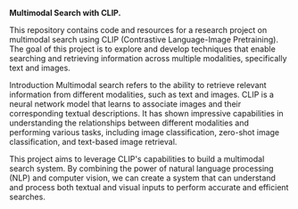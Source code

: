 **Multimodal Search with CLIP.**

This repository contains code and resources for a research project on multimodal search using CLIP (Contrastive Language-Image Pretraining). The goal of this project is to explore and develop techniques that enable searching and retrieving information across multiple modalities, specifically text and images.

Introduction
Multimodal search refers to the ability to retrieve relevant information from different modalities, such as text and images. CLIP is a neural network model that learns to associate images and their corresponding textual descriptions. It has shown impressive capabilities in understanding the relationships between different modalities and performing various tasks, including image classification, zero-shot image classification, and text-based image retrieval.

This project aims to leverage CLIP's capabilities to build a multimodal search system. By combining the power of natural language processing (NLP) and computer vision, we can create a system that can understand and process both textual and visual inputs to perform accurate and efficient searches.
